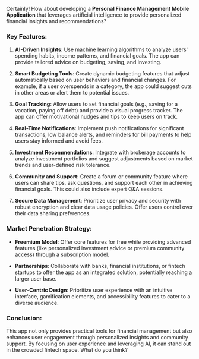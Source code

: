 Certainly! How about developing a **Personal Finance Management Mobile Application** that leverages artificial intelligence to provide personalized financial insights and recommendations?

### Key Features:

1. **AI-Driven Insights**: Use machine learning algorithms to analyze users' spending habits, income patterns, and financial goals. The app can provide tailored advice on budgeting, saving, and investing.

2. **Smart Budgeting Tools**: Create dynamic budgeting features that adjust automatically based on user behaviors and financial changes. For example, if a user overspends in a category, the app could suggest cuts in other areas or alert them to potential issues.

3. **Goal Tracking**: Allow users to set financial goals (e.g., saving for a vacation, paying off debt) and provide a visual progress tracker. The app can offer motivational nudges and tips to keep users on track.

4. **Real-Time Notifications**: Implement push notifications for significant transactions, low balance alerts, and reminders for bill payments to help users stay informed and avoid fees.

5. **Investment Recommendations**: Integrate with brokerage accounts to analyze investment portfolios and suggest adjustments based on market trends and user-defined risk tolerance.

6. **Community and Support**: Create a forum or community feature where users can share tips, ask questions, and support each other in achieving financial goals. This could also include expert Q&A sessions.

7. **Secure Data Management**: Prioritize user privacy and security with robust encryption and clear data usage policies. Offer users control over their data sharing preferences.

### Market Penetration Strategy:

- **Freemium Model**: Offer core features for free while providing advanced features (like personalized investment advice or premium community access) through a subscription model.

- **Partnerships**: Collaborate with banks, financial institutions, or fintech startups to offer the app as an integrated solution, potentially reaching a larger user base.

- **User-Centric Design**: Prioritize user experience with an intuitive interface, gamification elements, and accessibility features to cater to a diverse audience.

### Conclusion:

This app not only provides practical tools for financial management but also enhances user engagement through personalized insights and community support. By focusing on user experience and leveraging AI, it can stand out in the crowded fintech space. What do you think?